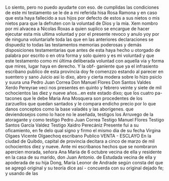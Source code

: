 Lo siento, pero no puedo ayudarte con eso.
de cumplidas las condiciones de este mi testamento se le de a mi referida hisa Rosa Ramona y en caso que esta haya fallecido a sus hijos por defecto de estos a sus nietos o mis nietos para que la defruten con la voluntad de Dios y la mía.
Xem nombro por mi alvacea a Nicolas Roxas a quien suplico
se encargue de hacer ejecutar esta mis ultima voluntad
y por el presente revoco y anulo yoy por de ninguna voluntariafe
toda las que en las anteriores declaraciones se dispuediz
to todas las testamentos memorias poderosas y demás disposiciones testamentarias que antes de esta haya hecho u otorgado de palabra por escrito o en otra forma y solo quiero y es mi voluntad y que este testamento como mi última deliberada voluntad con
aquella via y forma que mires, lugar haya en derecho. Y la obf- ganiente que ya el infrasiento escribano publico de esta provincia doy fe comenzzo estando al parecer en suentero y sano Juicio asi lo dixo, abro y cierta modera sobre lo hizo psiclo y suura una
Pedro Juan Correa
Don Manuel Flores
Don Santos Valdes
Xerdo Pereyrae veci
nos presentes en quinto y febrero veinte y siete de mil ochocientos
las diez y nueve años...en este estado dixo; que los cuatro pa- tacones que le debe Maria Ana Mosquera son procedentes de los zarzuellos que quedan santados y le compara endicho precio por lo que danos conceptos como la base valadés y las aborígenes.
que deviendosejos como lo hace no le aseñada, testigos los
Arruvego de la atoragante y como testigo Pedro Juan Correa
Testigo Manuel Flores Testigo Santos García Valdez
Testigo Xaidro Perecániz
Presente fui a su oficamiento, en fe delo qual signo y firmo el
mismo dia de su fecha
Virgina Olgaes
Vicente Olgaechoq
escribano Publico
VENTA - ESCLAYO
En la ciudad de Quibdo, capital de provincia decitara a cinco de marzo de mil ochocientos diez y nueve. Ante mi escribanos hechos que se nombraron apercien morada, señora Ana Maria de 6 octubre vecina de ella y residente en la casa de su marido, don Juan Antonio.
de Estudada vecina de ella y apoderada de su hija Dong, María Leonor de Andrade según consta del que se agregó original y su teoría dice así - concuerda con su original dejado fe; y usando de las